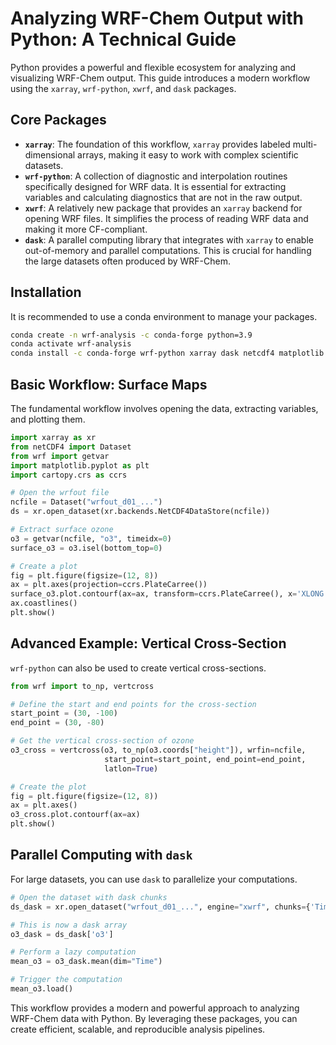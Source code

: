 # Analyzing WRF-Chem Output with Python: A Technical Guide

Python provides a powerful and flexible ecosystem for analyzing and visualizing WRF-Chem output. This guide introduces a modern workflow using the `xarray`, `wrf-python`, `xwrf`, and `dask` packages.

## Core Packages

-   **`xarray`**: The foundation of this workflow, `xarray` provides labeled multi-dimensional arrays, making it easy to work with complex scientific datasets.
-   **`wrf-python`**: A collection of diagnostic and interpolation routines specifically designed for WRF data. It is essential for extracting variables and calculating diagnostics that are not in the raw output.
-   **`xwrf`**: A relatively new package that provides an `xarray` backend for opening WRF files. It simplifies the process of reading WRF data and making it more CF-compliant.
-   **`dask`**: A parallel computing library that integrates with `xarray` to enable out-of-memory and parallel computations. This is crucial for handling the large datasets often produced by WRF-Chem.

## Installation

It is recommended to use a conda environment to manage your packages.

```bash
conda create -n wrf-analysis -c conda-forge python=3.9
conda activate wrf-analysis
conda install -c conda-forge wrf-python xarray dask netcdf4 matplotlib cartopy xwrf
```

## Basic Workflow: Surface Maps

The fundamental workflow involves opening the data, extracting variables, and plotting them.

```python
import xarray as xr
from netCDF4 import Dataset
from wrf import getvar
import matplotlib.pyplot as plt
import cartopy.crs as ccrs

# Open the wrfout file
ncfile = Dataset("wrfout_d01_...")
ds = xr.open_dataset(xr.backends.NetCDF4DataStore(ncfile))

# Extract surface ozone
o3 = getvar(ncfile, "o3", timeidx=0)
surface_o3 = o3.isel(bottom_top=0)

# Create a plot
fig = plt.figure(figsize=(12, 8))
ax = plt.axes(projection=ccrs.PlateCarree())
surface_o3.plot.contourf(ax=ax, transform=ccrs.PlateCarree(), x='XLONG', y='XLAT')
ax.coastlines()
plt.show()
```

## Advanced Example: Vertical Cross-Section

`wrf-python` can also be used to create vertical cross-sections.

```python
from wrf import to_np, vertcross

# Define the start and end points for the cross-section
start_point = (30, -100)
end_point = (30, -80)

# Get the vertical cross-section of ozone
o3_cross = vertcross(o3, to_np(o3.coords["height"]), wrfin=ncfile,
                     start_point=start_point, end_point=end_point,
                     latlon=True)

# Create the plot
fig = plt.figure(figsize=(12, 8))
ax = plt.axes()
o3_cross.plot.contourf(ax=ax)
plt.show()
```

## Parallel Computing with `dask`

For large datasets, you can use `dask` to parallelize your computations.

```python
# Open the dataset with dask chunks
ds_dask = xr.open_dataset("wrfout_d01_...", engine="xwrf", chunks={'Time': 1})

# This is now a dask array
o3_dask = ds_dask['o3']

# Perform a lazy computation
mean_o3 = o3_dask.mean(dim="Time")

# Trigger the computation
mean_o3.load()
```

This workflow provides a modern and powerful approach to analyzing WRF-Chem data with Python. By leveraging these packages, you can create efficient, scalable, and reproducible analysis pipelines.